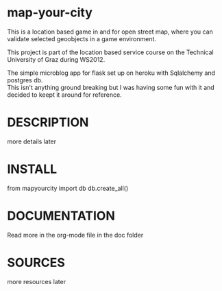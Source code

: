 map-your-city
=============

This is a location based game in and for open street map, where you can validate selected geoobjects in a game environment.

This project is part of the location based service course on the Technical University of Graz during WS2012.

The simple microblog app for flask set up on heroku with Sqlalchemy and postgres db.  
This isn't anything ground breaking but I was having some fun with it and decided to keept it around
for reference.

# DESCRIPTION
more details later

# INSTALL
from mapyourcity import db
db.create_all()

# DOCUMENTATION
Read more in the org-mode file in the doc folder

# SOURCES
more resources later
